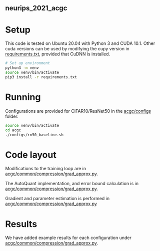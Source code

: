 ## neurips_2021_acgc

# Setup
This code is tested on Ubuntu 20.04 with Python 3 and CUDA 10.1. 
Other cuda versions can be used by modifying the cupy version in [requirements.txt](requirements.txt), provided that CuDNN is installed.

```bash
# Set up environment
python3 -m venv
source venv/bin/activate
pip3 install -r requirements.txt
```

# Running
Configurations are provided for CIFAR10/ResNet50 in the [acgc/configs](acgc/configs) folder. 

```bash
source venv/bin/activate
cd acgc
./configs/rn50_baseline.sh
```

# Code layout

Modifications to the training loop are in [acgc/common/compression/grad_approx.py](acgc/common/compression/compressed_momentum_sgd.py).

The AutoQuant implementation, and error bound calculation is in [acgc/common/compression/grad_approx.py](acgc/common/compression/autoquant.py).

Gradient and parameter estimation is performed in [acgc/common/compression/grad_approx.py](acgc/common/compression/grad_approx.py)

# Results

We have added example results for each configuration under [acgc/common/compression/grad_approx.py](acgc/results).
